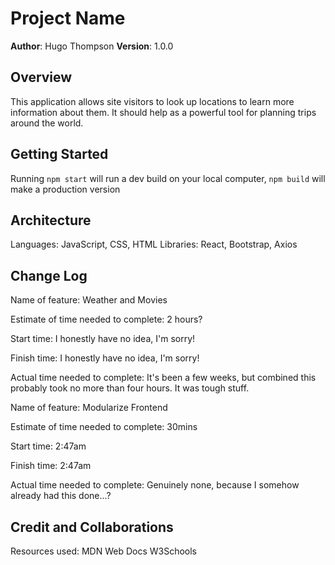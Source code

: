 # Project Name

**Author**: Hugo Thompson
**Version**: 1.0.0

## Overview
<!-- Provide a high level overview of what this application is and why you are building it, beyond the fact that it's an assignment for this class. (i.e. What's your problem domain?) -->

This application allows site visitors to look up locations to learn more information about them. It should help as a powerful tool for planning trips around the world.

## Getting Started
<!-- What are the steps that a user must take in order to build this app on their own machine and get it running? -->

Running `npm start` will run a dev build on your local computer, `npm build` will make a production version

## Architecture
<!-- Provide a detailed description of the application design. What technologies (languages, libraries, etc) you're using, and any other relevant design information. -->

Languages: JavaScript, CSS, HTML
Libraries: React, Bootstrap, Axios


## Change Log

Name of feature: Weather and Movies

Estimate of time needed to complete: 2 hours?

Start time: I honestly have no idea, I'm sorry!

Finish time: I honestly have no idea, I'm sorry!

Actual time needed to complete: It's been a few weeks, but combined this probably took no more than four hours. It was tough stuff.

Name of feature: Modularize Frontend

Estimate of time needed to complete: 30mins

Start time: 2:47am

Finish time: 2:47am

Actual time needed to complete: Genuinely none, because I somehow already had this done...?

## Credit and Collaborations
<!-- Give credit (and a link) to other people or resources that helped you build this application. -->

Resources used:
MDN Web Docs
W3Schools

